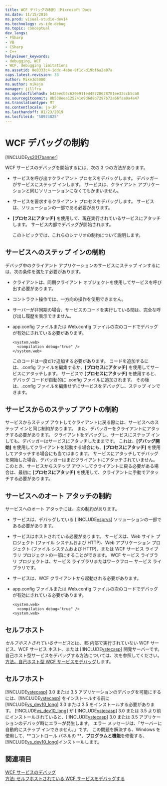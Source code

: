 ```yaml
---
title: WCF デバッグの制約 |Microsoft Docs
ms.date: 11/15/2016
ms.prod: visual-studio-dev14
ms.technology: vs-ide-debug
ms.topic: conceptual
dev_langs:
- FSharp
- VB
- CSharp
- C++
helpviewer_keywords:
- debugging, WCF
- WCF, debugging limitations
ms.assetid: 8e0333c4-1ddc-4abe-8f1c-d19bf6a2a07a
caps.latest.revision: 33
author: MikeJo5000
ms.author: mikejo
manager: jillfra
ms.openlocfilehash: b42eecb5c620e911e448728678781ee32ccb5ca0
ms.sourcegitcommit: 8b538eea125241e9d6d8b7297b72a66faa9a4a47
ms.translationtype: MT
ms.contentlocale: ja-JP
ms.lasthandoff: 01/23/2019
ms.locfileid: "58974825"
---
```

# <a name="limitations-on-wcf-debugging"></a>WCF デバッグの制約
[!INCLUDE[vs2017banner](../includes/vs2017banner.md)]

WCF サービスのデバッグを開始するには、次の 3 つの方法があります。  
  
- サービスを呼び出すクライアント プロセスをデバッグします。 デバッガーがサービスにステップ インします。 サービスは、クライアント アプリケーションと同じソリューションになくてもかまいません。  
  
- サービスを要求するクライアント プロセスをデバッグします。 サービスは、ソリューションの一部である必要があります。  
  
- **[プロセスにアタッチ]** を使用して、現在実行されているサービスにアタッチします。 サービス内部でデバッグが開始されます。  
  
  このトピックでは、これらのシナリオの制約について説明します。  
  
## <a name="limitations-on-stepping-into-a-service"></a>サービスへのステップ インの制約  
 デバッグ中のクライアント アプリケーションのサービスにステップ インするには、次の条件を満たす必要があります。  
  
-   クライアントは、同期クライアント オブジェクトを使用してサービスを呼び出す必要があります。  
  
-   コントラクト操作では、一方向の操作を使用できません。  
  
-   サーバーが非同期の場合、サービスのコードを実行している間は、完全な呼び出し履歴を表示できません。  
  
-   app.config ファイルまたは Web.config ファイルの次のコードでデバッグが有効にされている必要があります。  
  
    ```  
    <system.web>  
      <compilation debug="true" />  
    </system.web>  
    ```  
  
     このコードは一度だけ追加する必要があります。 コードを追加するには、.config ファイルを編集するか、**[プロセスにアタッチ]** を使用してサービスにアタッチします。 サービスで **[プロセスにアタッチ]** を使用すると、デバッグ コードが自動的に .config ファイルに追加されます。 その後は、.config ファイルを編集せずにサービスをデバッグし、ステップ インできます。  
  
## <a name="limitations-on-stepping-out-of-a-service"></a>サービスからのステップ アウトの制約  
 サービスからステップ アウトしてクライアントに戻る際には、サービスへのステップ インと同じ制約があります。 また、デバッガーをクライアントにアタッチする必要があります。 クライアントをデバッグし、サービスにステップ インしても、デバッガーはサービスにアタッチしたままです。 これは、**[デバッグ開始]** を使用してクライアントを起動する場合にも、**[プロセスにアタッチ]** を使用してアタッチする場合にも当てはまります。 サービスにアタッチしてデバッグを開始した場合、デバッガーはまだクライアントにアタッチされていません。 このとき、サービスからステップ アウトしてクライアントに戻る必要がある場合は、最初に **[プロセスにアタッチ]** を使用して、クライアントに手動でアタッチする必要があります。  
  
## <a name="limitations-on-automatic-attach-to-a-service"></a>サービスへのオート アタッチの制約  
 サービスへのオート アタッチには、次の制約があります。  
  
-   サービスは、デバッグしている [!INCLUDE[vsprvs](../includes/vsprvs-md.md)] ソリューションの一部である必要があります。  
  
-   サービスはホストされている必要があります。 サービスは、Web サイト プロジェクト (ファイル システムおよび HTTP)、Web アプリケーション プロジェクト (ファイル システムおよび HTTP)、または WCF サービス ライブラリ プロジェクトの一部にすることができます。 WCF サービス ライブラリ プロジェクトは、サービス ライブラリまたはワークフロー サービス ライブラリです。  
  
-   サービスは、WCF クライアントから起動される必要があります。  
  
-   app.config ファイルまたは Web.config ファイルの次のコードでデバッグが有効にされている必要があります。  
  
    ```  
    <system.web>  
      <compilation debug="true" />  
    <system.web>  
    ```  
  
## <a name="self-hosting"></a>セルフホスト  
 *セルフホストされているサービス*とは、IIS 内部で実行されていない WCF サービス、WCF サービス ホスト、または [!INCLUDE[vstecasp](../includes/vstecasp-md.md)] 開発サーバーです。 自己ホスト型サービスをデバッグする方法については、次を参照してください。[方法。自己ホスト型 WCF サービスをデバッグ](../debugger/how-to-debug-a-self-hosted-wcf-service.md)します。  
  
## <a name="self-hosting"></a>セルフホスト  
 [!INCLUDE[vstecasp](../includes/vstecasp-md.md)] 3.0 または 3.5 アプリケーションのデバッグを可能にするには、[!INCLUDE[vstecasp](../includes/vstecasp-md.md)] をインストールする前に [!INCLUDE[vs_dev10_long](../includes/vs-dev10-long-md.md)] 3.0 または 3.5 をインストールする必要があります。 [!INCLUDE[vs_dev10_long](../includes/vs-dev10-long-md.md)] が [!INCLUDE[vstecasp](../includes/vstecasp-md.md)] 3.0 または 3.5 より前にインストールされていると、[!INCLUDE[vstecasp](../includes/vstecasp-md.md)] 3.0 または 3.5 アプリケーションのデバッグ時にエラーが発生します。 エラー メッセージは、「サーバーに自動的にステップ インできません。」です。 この問題を解決する、Windows を使用して、**コントロール パネルの **、**プログラムと機能**を修復する、[!INCLUDE[vs_dev10_long](../includes/vs-dev10-long-md.md)]インストールします。  
  
## <a name="see-also"></a>関連項目  
 [WCF サービスのデバッグ](../debugger/debugging-wcf-services.md)   
 [方法: セルフホストされている WCF サービスをデバッグする](../debugger/how-to-debug-a-self-hosted-wcf-service.md)
